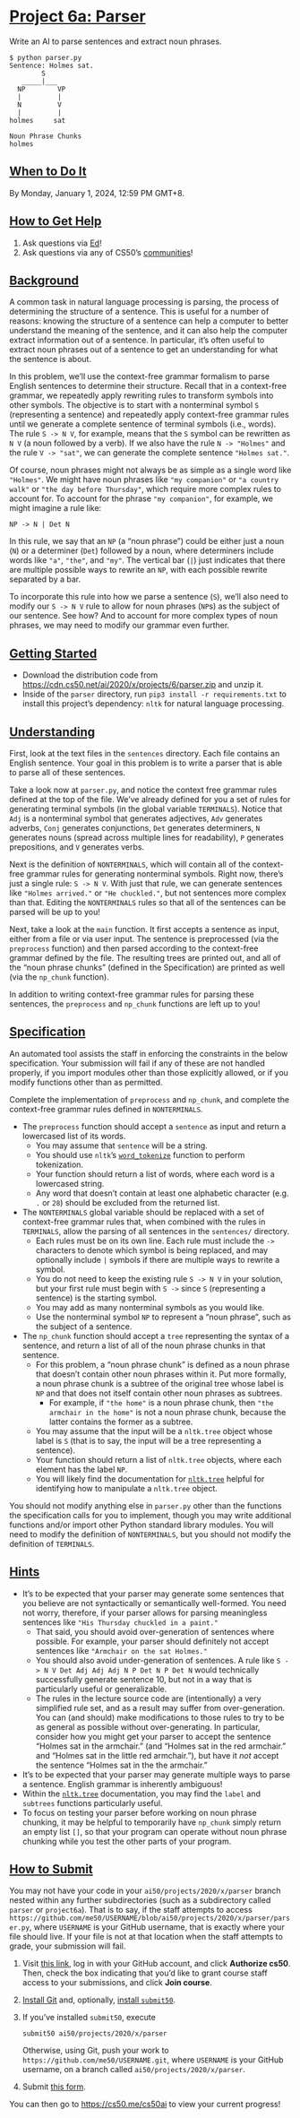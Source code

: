 # [Project 6a: Parser](https://cs50.harvard.edu/ai/2020/projects/6/parser/#project-6a-parser)

Write an AI to parse sentences and extract noun phrases.

```
$ python parser.py
Sentence: Holmes sat.
        S
   _____|___
  NP        VP
  |         |
  N         V
  |         |
holmes     sat

Noun Phrase Chunks
holmes
```



## [When to Do It](https://cs50.harvard.edu/ai/2020/projects/6/parser/#when-to-do-it)

By Monday, January 1, 2024, 12:59 PM GMT+8.



## [How to Get Help](https://cs50.harvard.edu/ai/2020/projects/6/parser/#how-to-get-help)

1. Ask questions via [Ed](https://cs50.edx.org/ed)!
2. Ask questions via any of CS50’s [communities](https://cs50.harvard.edu/ai/2020/communities/)!



## [Background](https://cs50.harvard.edu/ai/2020/projects/6/parser/#background)

A common task in natural language processing is parsing, the process of determining the structure of a sentence. This is useful for a number of reasons: knowing the structure of a sentence can help a computer to better understand the meaning of the sentence, and it can also help the computer extract information out of a sentence. In particular, it’s often useful to extract noun phrases out of a sentence to get an understanding for what the sentence is about.

In this problem, we’ll use the context-free grammar formalism to parse English sentences to determine their structure. Recall that in a context-free grammar, we repeatedly apply rewriting rules to transform symbols into other symbols. The objective is to start with a nonterminal symbol `S` (representing a sentence) and repeatedly apply context-free grammar rules until we generate a complete sentence of terminal symbols (i.e., words). The rule `S -> N V`, for example, means that the `S` symbol can be rewritten as `N V` (a noun followed by a verb). If we also have the rule `N -> "Holmes"` and the rule `V -> "sat"`, we can generate the complete sentence `"Holmes sat."`.

Of course, noun phrases might not always be as simple as a single word like `"Holmes"`. We might have noun phrases like `"my companion"` or `"a country walk"` or `"the day before Thursday"`, which require more complex rules to account for. To account for the phrase `"my companion"`, for example, we might imagine a rule like:

```
NP -> N | Det N
```

In this rule, we say that an `NP` (a “noun phrase”) could be either just a noun (`N`) or a determiner (`Det`) followed by a noun, where determiners include words like `"a"`, `"the"`, and `"my"`. The vertical bar (`|`) just indicates that there are multiple possible ways to rewrite an `NP`, with each possible rewrite separated by a bar.

To incorporate this rule into how we parse a sentence (`S`), we’ll also need to modify our `S -> N V` rule to allow for noun phrases (`NP`s) as the subject of our sentence. See how? And to account for more complex types of noun phrases, we may need to modify our grammar even further.



## [Getting Started](https://cs50.harvard.edu/ai/2020/projects/6/parser/#getting-started)

- Download the distribution code from https://cdn.cs50.net/ai/2020/x/projects/6/parser.zip and unzip it.
- Inside of the `parser` directory, run `pip3 install -r requirements.txt` to install this project’s dependency: `nltk` for natural language processing.



## [Understanding](https://cs50.harvard.edu/ai/2020/projects/6/parser/#understanding)

First, look at the text files in the `sentences` directory. Each file contains an English sentence. Your goal in this problem is to write a parser that is able to parse all of these sentences.

Take a look now at `parser.py`, and notice the context free grammar rules defined at the top of the file. We’ve already defined for you a set of rules for generating terminal symbols (in the global variable `TERMINALS`). Notice that `Adj` is a nonterminal symbol that generates adjectives, `Adv` generates adverbs, `Conj` generates conjunctions, `Det` generates determiners, `N` generates nouns (spread across multiple lines for readability), `P` generates prepositions, and `V` generates verbs.

Next is the definition of `NONTERMINALS`, which will contain all of the context-free grammar rules for generating nonterminal symbols. Right now, there’s just a single rule: `S -> N V`. With just that rule, we can generate sentences like `"Holmes arrived."` or `"He chuckled."`, but not sentences more complex than that. Editing the `NONTERMINALS` rules so that all of the sentences can be parsed will be up to you!

Next, take a look at the `main` function. It first accepts a sentence as input, either from a file or via user input. The sentence is preprocessed (via the `preprocess` function) and then parsed according to the context-free grammar defined by the file. The resulting trees are printed out, and all of the “noun phrase chunks” (defined in the Specification) are printed as well (via the `np_chunk` function).

In addition to writing context-free grammar rules for parsing these sentences, the `preprocess` and `np_chunk` functions are left up to you!



## [Specification](https://cs50.harvard.edu/ai/2020/projects/6/parser/#specification)

An automated tool assists the staff in enforcing the constraints in the below specification. Your submission will fail if any of these are not handled properly, if you import modules other than those explicitly allowed, or if you modify functions other than as permitted.

Complete the implementation of `preprocess` and `np_chunk`, and complete the context-free grammar rules defined in `NONTERMINALS`.

- The `preprocess` function should accept a `sentence` as input and return a lowercased list of its words.
    - You may assume that `sentence` will be a string.
    - You should use `nltk`’s [`word_tokenize`](https://www.nltk.org/api/nltk.tokenize.html#nltk.tokenize.punkt.PunktLanguageVars.word_tokenize) function to perform tokenization.
    - Your function should return a list of words, where each word is a lowercased string.
    - Any word that doesn’t contain at least one alphabetic character (e.g. `.` or `28`) should be excluded from the returned list.
- The `NONTERMINALS` global variable should be replaced with a set of context-free grammar rules that, when combined with the rules in `TERMINALS`, allow the parsing of all sentences in the `sentences/` directory.
    - Each rules must be on its own line. Each rule must include the `->` characters to denote which symbol is being replaced, and may optionally include `|` symbols if there are multiple ways to rewrite a symbol.
    - You do not need to keep the existing rule `S -> N V` in your solution, but your first rule must begin with `S ->` since `S` (representing a sentence) is the starting symbol.
    - You may add as many nonterminal symbols as you would like.
    - Use the nonterminal symbol `NP` to represent a “noun phrase”, such as the subject of a sentence.
- The `np_chunk` function should accept a `tree` representing the syntax of a sentence, and return a list of all of the noun phrase chunks in that sentence.
    - For this problem, a “noun phrase chunk” is defined as a noun phrase that doesn’t contain other noun phrases within it. Put more formally, a noun phrase chunk is a subtree of the original tree whose label is `NP` and that does not itself contain other noun phrases as subtrees.
        - For example, if `"the home"` is a noun phrase chunk, then `"the armchair in the home"` is not a noun phrase chunk, because the latter contains the former as a subtree.
    - You may assume that the input will be a `nltk.tree` object whose label is `S` (that is to say, the input will be a tree representing a sentence).
    - Your function should return a list of `nltk.tree` objects, where each element has the label `NP`.
    - You will likely find the documentation for [`nltk.tree`](https://www.nltk.org/_modules/nltk/tree.html) helpful for identifying how to manipulate a `nltk.tree` object.

You should not modify anything else in `parser.py` other than the functions the specification calls for you to implement, though you may write additional functions and/or import other Python standard library modules. You will need to modify the definition of `NONTERMINALS`, but you should not modify the definition of `TERMINALS`.



## [Hints](https://cs50.harvard.edu/ai/2020/projects/6/parser/#hints)

- It’s to be expected that your parser may generate some sentences that you believe are not syntactically or semantically well-formed. You need not worry, therefore, if your parser allows for parsing meaningless sentences like `"His Thursday chuckled in a paint."`
    - That said, you should avoid over-generation of sentences where possible. For example, your parser should definitely not accept sentences like `"Armchair on the sat Holmes."`
    - You should also avoid under-generation of sentences. A rule like `S -> N V Det Adj Adj Adj N P Det N P Det N` would technically successfully generate sentence 10, but not in a way that is particularly useful or generalizable.
    - The rules in the lecture source code are (intentionally) a very simplified rule set, and as a result may suffer from over-generation. You can (and should) make modifications to those rules to try to be as general as possible without over-generating. In particular, consider how you might get your parser to accept the sentence “Holmes sat in the armchair.” (and “Holmes sat in the red armchair.” and “Holmes sat in the little red armchair.”), but have it *not* accept the sentence “Holmes sat in the the armchair.”
- It’s to be expected that your parser may generate multiple ways to parse a sentence. English grammar is inherently ambiguous!
- Within the [`nltk.tree`](https://www.nltk.org/_modules/nltk/tree.html) documentation, you may find the `label` and `subtrees` functions particularly useful.
- To focus on testing your parser before working on noun phrase chunking, it may be helpful to temporarily have `np_chunk` simply return an empty list `[]`, so that your program can operate without noun phrase chunking while you test the other parts of your program.



## [How to Submit](https://cs50.harvard.edu/ai/2020/projects/6/parser/#how-to-submit)

You may not have your code in your `ai50/projects/2020/x/parser` branch nested within any further subdirectories (such as a subdirectory called `parser` or `project6a`). That is to say, if the staff attempts to access `https://github.com/me50/USERNAME/blob/ai50/projects/2020/x/parser/parser.py`, where `USERNAME` is your GitHub username, that is exactly where your file should live. If your file is not at that location when the staff attempts to grade, your submission will fail.

1. Visit [this link](https://submit.cs50.io/invites/8f7fa48876984cda98a73ba53bcf01fd), log in with your GitHub account, and click **Authorize cs50**. Then, check the box indicating that you’d like to grant course staff access to your submissions, and click **Join course**.

2. [Install Git](https://git-scm.com/downloads) and, optionally, [install `submit50`](https://cs50.readthedocs.io/submit50/).

3. If you’ve installed `submit50`, execute

    ```
    submit50 ai50/projects/2020/x/parser
    ```

    Otherwise, using Git, push your work to `https://github.com/me50/USERNAME.git`, where `USERNAME` is your GitHub username, on a branch called `ai50/projects/2020/x/parser`.

4. Submit [this form](https://forms.cs50.io/e22cb46f-8379-4ce6-8b80-e885facd60a7).

You can then go to https://cs50.me/cs50ai to view your current progress!